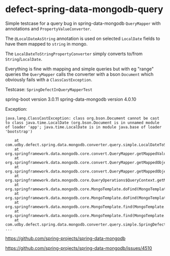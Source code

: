 # defect-spring-data-mongodb-query
Simple testcase for a query bug in spring-data-mongodb `QueryMapper` with annotations and `PropertyValueConverter`.

The `@LocalDateAsString` annotation is used on selected `LocalDate` fields to have them mapped to `string` in mongo.

The `LocalDateToStringPropertyConverter` simply converts to/from `String`/`LocalDate`.

Everything is fine with mapping and simple queries but with eg "range" queries the `QueryMapper` calls the converter with a bson `Document` which obviously fails with a `ClassCastException`.

Testcase: `SpringDefectInQueryMapperTest`

spring-boot version 3.0.11
spring-data-mongodb version 4.0.10

Exception:

```
java.lang.ClassCastException: class org.bson.Document cannot be cast to class java.time.LocalDate (org.bson.Document is in unnamed module of loader 'app'; java.time.LocalDate is in module java.base of loader 'bootstrap')

	at com.udby.defect.spring.data.mongodb.converter.query.simple.LocalDateToStringPropertyConverter.write(LocalDateToStringPropertyConverter.java:10)
	at org.springframework.data.mongodb.core.convert.QueryMapper.getMappedValue(QueryMapper.java:450)
	at org.springframework.data.mongodb.core.convert.QueryMapper.getMappedObjectForField(QueryMapper.java:339)
	at org.springframework.data.mongodb.core.convert.QueryMapper.getMappedObject(QueryMapper.java:166)
	at org.springframework.data.mongodb.core.QueryOperations$QueryContext.getMappedQuery(QueryOperations.java:350)
	at org.springframework.data.mongodb.core.MongoTemplate.doFind(MongoTemplate.java:2422)
	at org.springframework.data.mongodb.core.MongoTemplate.doFind(MongoTemplate.java:2411)
	at org.springframework.data.mongodb.core.MongoTemplate.find(MongoTemplate.java:815)
	at org.springframework.data.mongodb.core.MongoTemplate.find(MongoTemplate.java:805)
	at com.udby.defect.spring.data.mongodb.converter.query.simple.SpringDefectInQueryMapperTest.fail_LocalDate_between(SpringDefectInQueryMapperTest.java:36)
...
```

https://github.com/spring-projects/spring-data-mongodb

https://github.com/spring-projects/spring-data-mongodb/issues/4510
